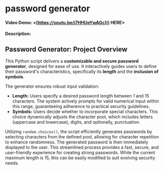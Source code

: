 # password generator
#### Video Demo:  <[https://youtu.be/j7HHUeYwAGc]() HERE>
#### Description:

## Password Generator: Project Overview

This Python script delivers a **customizable and secure password generator**, designed for ease of use. It interactively guides users to define their password's characteristics, specifically its **length** and the **inclusion of symbols**.

The generator ensures robust input validation:

* **Length:** Users specify a desired password length between 1 and 15 characters. The system actively prompts for valid numerical input within this range, guaranteeing adherence to practical security guidelines.
* **Symbols:** Users decide whether to incorporate special characters. This choice dynamically adjusts the character pool, which includes letters (uppercase and lowercase), digits, and optionally, punctuation.

Utilizing `random.choices()`, the script efficiently generates passwords by selecting characters from the defined pool, allowing for character repetition to enhance randomness. The generated password is then immediately displayed to the user. This streamlined process provides a fast, secure, and user-friendly experience for creating strong passwords. While the current maximum length is 15, this can be easily modified to suit evolving security needs.
